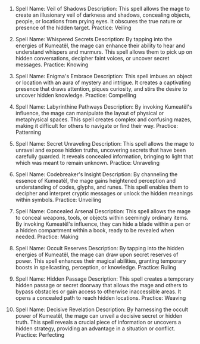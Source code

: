1.  Spell Name: Veil of Shadows Description: This spell allows the mage to create an illusionary veil of darkness and shadows, concealing objects, people, or locations from prying eyes. It obscures the true nature or presence of the hidden target. Practice: Veiling

2.  Spell Name: Whispered Secrets Description: By tapping into the energies of Kumeatêl, the mage can enhance their ability to hear and understand whispers and murmurs. This spell allows them to pick up on hidden conversations, decipher faint voices, or uncover secret messages. Practice: Knowing

3.  Spell Name: Enigma's Embrace Description: This spell imbues an object or location with an aura of mystery and intrigue. It creates a captivating presence that draws attention, piques curiosity, and stirs the desire to uncover hidden knowledge. Practice: Compelling

4.  Spell Name: Labyrinthine Pathways Description: By invoking Kumeatêl's influence, the mage can manipulate the layout of physical or metaphysical spaces. This spell creates complex and confusing mazes, making it difficult for others to navigate or find their way. Practice: Patterning

5.  Spell Name: Secret Unraveling Description: This spell allows the mage to unravel and expose hidden truths, uncovering secrets that have been carefully guarded. It reveals concealed information, bringing to light that which was meant to remain unknown. Practice: Unraveling

6.  Spell Name: Codebreaker's Insight Description: By channeling the essence of Kumeatêl, the mage gains heightened perception and understanding of codes, glyphs, and runes. This spell enables them to decipher and interpret cryptic messages or unlock the hidden meanings within symbols. Practice: Unveiling

7.  Spell Name: Concealed Arsenal Description: This spell allows the mage to conceal weapons, tools, or objects within seemingly ordinary items. By invoking Kumeatêl's influence, they can hide a blade within a pen or a hidden compartment within a book, ready to be revealed when needed. Practice: Making

8.  Spell Name: Occult Reserves Description: By tapping into the hidden energies of Kumeatêl, the mage can draw upon secret reserves of power. This spell enhances their magical abilities, granting temporary boosts in spellcasting, perception, or knowledge. Practice: Ruling

9.  Spell Name: Hidden Passage Description: This spell creates a temporary hidden passage or secret doorway that allows the mage and others to bypass obstacles or gain access to otherwise inaccessible areas. It opens a concealed path to reach hidden locations. Practice: Weaving

10. Spell Name: Decisive Revelation Description: By harnessing the occult power of Kumeatêl, the mage can unveil a decisive secret or hidden truth. This spell reveals a crucial piece of information or uncovers a hidden strategy, providing an advantage in a situation or conflict. Practice: Perfecting